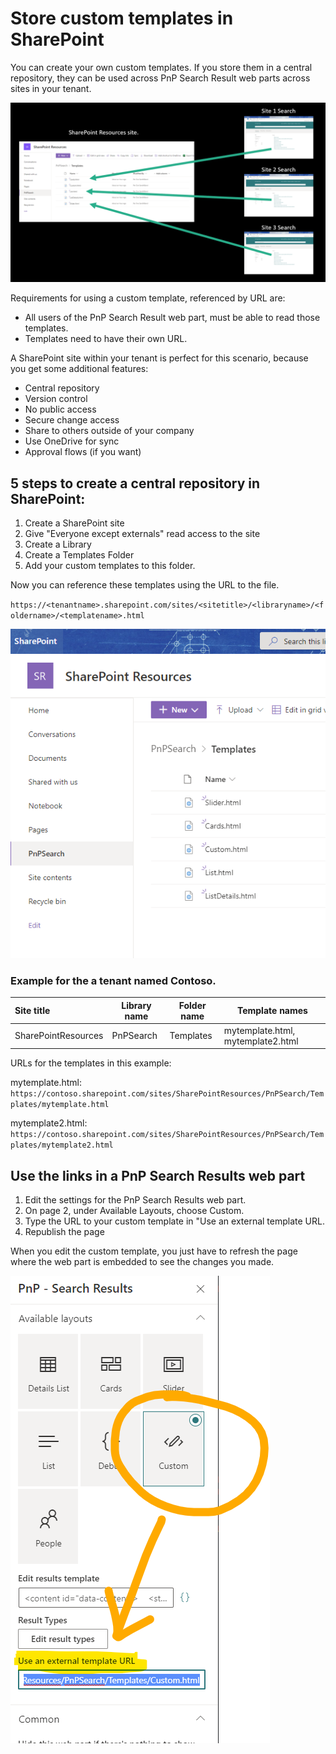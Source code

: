# Store custom templates in SharePoint

You can create your own custom templates. If you store them in a central repository, they can be used across PnP Search Result web parts across sites in your tenant.

![Image of central repository and multiple search sites](assets\store-custom-templates-in-sharepoint\Central_repository_multiple_sites.png)

Requirements for using a custom template, referenced by URL are:

- All users of the PnP Search Result web part, must be able to read those templates.
- Templates need to have their own URL.

A SharePoint site within your tenant is perfect for this scenario, because you get some additional features:

- Central repository
- Version control
- No public access
- Secure change access
- Share to others outside of your company
- Use OneDrive for sync
- Approval flows (if you want)

## 5 steps to create a central repository in SharePoint:

1. Create a SharePoint site
2. Give "Everyone except externals" read access to the site
3. Create a Library
4. Create a Templates Folder
5. Add your custom templates to this folder.

Now you can reference these templates using the URL to the file.

`https://<tenantname>.sharepoint.com/sites/<sitetitle>/<libraryname>/<foldername>/<templatename>.html`

![A sharePoint Library holding some templates](assets\store-custom-templates-in-sharepoint\SharePoint_Resources_Library.png)

### Example for the a tenant named Contoso.

| Site title          | Library name | Folder name | Template names                    |
| :------------------ | ------------ | ----------- | --------------------------------- |
| SharePointResources | PnPSearch    | Templates   | mytemplate.html, mytemplate2.html |

URLs for the templates in this example:

mytemplate.html: `https://contoso.sharepoint.com/sites/SharePointResources/PnPSearch/Templates/mytemplate.html`

mytemplate2.html: `https://contoso.sharepoint.com/sites/SharePointResources/PnPSearch/Templates/mytemplate2.html`

## Use the links in a PnP Search Results web part

1. Edit the settings for the PnP Search Results web part.
2. On page 2, under Available Layouts, choose Custom.
3. Type the URL to your custom template in "Use an external template URL.
4. Republish the page

When you edit the custom template, you just have to refresh the page where the web part is embedded to see the changes you made.

![Screenshot of where you set the URL for a custom template](assets\store-custom-templates-in-sharepoint\Custom-template-external-url.png)
